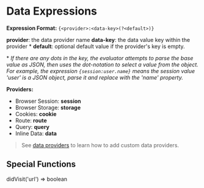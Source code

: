 # Data Expressions

**Expression Format:** ````{<provider>:<data-key>(?<default>)} ````

**provider**: the data provider name
**data-key**: the data value key within the provider *
**default**: optional default value if the provider's key is empty.

\* _If there are any dots in the key, the evaluator attempts to parse the base value as JSON, then uses the dot-notation to select a value from the object. For example, the expression ````{session:user.name}```` means the session value 'user' is a JSON object, parse it and replace with the 'name' property._


**Providers:**

* Browser Session: **session**
* Browser Storage: **storage**
* Cookies: **cookie**
* Route: **route**
* Query: **query**
* Inline Data: **data**

> See [data providers](/use-data/providers) to learn how to add custom data providers.



## Special Functions

didVisit('url') => boolean